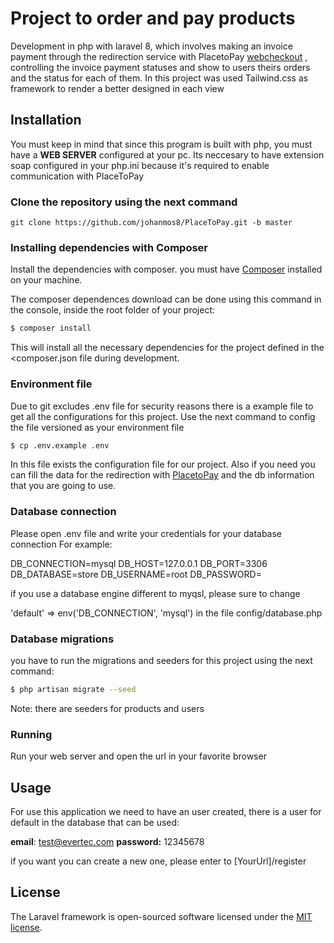 # Project to order and pay products

Development in php with laravel 8, which involves making an invoice payment through the redirection service with PlacetoPay [webcheckout](https://placetopay.github.io/web-checkout-api-docs/#webcheckout) , controlling the invoice payment statuses and show to users theirs orders and the status for each of them.
In this project was used Tailwind.css as framework to render a better designed in each view

## Installation

You must keep in mind that since this program is built with php, you must have a **WEB SERVER** configured at your pc.
Its neccesary to have extension soap configured in your php.ini because it's required to enable communication with PlaceToPay

### Clone the repository using the next command

    git clone https://github.com/johanmos8/PlaceToPay.git -b master 

### Installing dependencies with Composer 
Install the dependencies with composer. you must have [Composer](https://getcomposer.org/) installed on your machine.

The composer dependences download can be done using this command in the console, inside the root folder of your project:

```bash
$ composer install
```

This will install all the necessary dependencies for the project defined in the <composer.json file during development.

### Environment file

Due to git excludes .env  file for security reasons there is a example file to get all the configurations for this project. Use the next command to config the file versioned as your environment file

```bash
$ cp .env.example .env
```
In this file exists the configuration file for our project. Also if you need you can fill the data for the redirection with [PlacetoPay](https://placetopay.github.io/web-checkout-api-docs/#que-datos-debo-tener-antes-de-iniciar-la-instalacion) and the db information that you are going to use.
### Database connection

Please open .env file and write your credentials for your database connection
For example: 

DB_CONNECTION=mysql
DB_HOST=127.0.0.1
DB_PORT=3306
DB_DATABASE=store
DB_USERNAME=root
DB_PASSWORD=

if you use a database engine different to myqsl, please sure to change

  'default' => env('DB_CONNECTION', 'mysql')
 in the file config/database.php

### Database migrations

you have to run the migrations and seeders for this project using the next command:

```bash
$ php artisan migrate --seed
```
Note: there are seeders for products and users
### Running

Run your web server and open the url in your favorite browser
## Usage

For use this application we need to have an user created, there is a user for default in the database that can be used:

<b>email</b>: test@evertec.com
<b>password:</b> 12345678

if you want you can create a new one, please enter to [YourUrl]/register

## License

The Laravel framework is open-sourced software licensed under the [MIT license](https://opensource.org/licenses/MIT).

